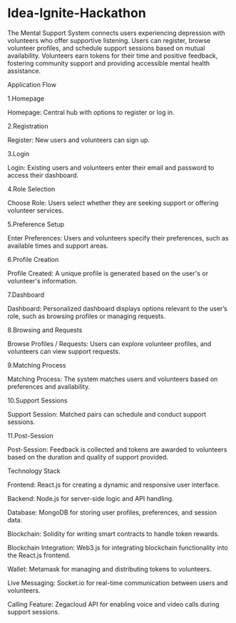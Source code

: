 # Idea-Ignite-Hackathon

The Mental Support System connects users experiencing depression with volunteers who offer supportive listening. Users can register, browse volunteer profiles, and schedule support sessions based on mutual availability. Volunteers earn tokens for their time and positive feedback, fostering community support and providing accessible mental health assistance.

Application Flow

1.Homepage

Homepage: Central hub with options to register or log in.

2.Registration

Register: New users and volunteers can sign up.

3.Login

Login: Existing users and volunteers enter their email and password to access their dashboard.

4.Role Selection

Choose Role: Users select whether they are seeking support or offering volunteer services.

5.Preference Setup

Enter Preferences: Users and volunteers specify their preferences, such as available times and support areas.

6.Profile Creation

Profile Created: A unique profile is generated based on the user's or volunteer's information.

7.Dashboard

Dashboard: Personalized dashboard displays options relevant to the user’s role, such as browsing profiles or managing requests.

8.Browsing and Requests

Browse Profiles / Requests: Users can explore volunteer profiles, and volunteers can view support requests.

9.Matching Process

Matching Process: The system matches users and volunteers based on preferences and availability.

10.Support Sessions

Support Session: Matched pairs can schedule and conduct support sessions.

11.Post-Session

Post-Session: Feedback is collected and tokens are awarded to volunteers based on the duration and quality of support provided.

Technology Stack

Frontend: React.js for creating a dynamic and responsive user interface.

Backend: Node.js for server-side logic and API handling.

Database: MongoDB for storing user profiles, preferences, and session data.

Blockchain: Solidity for writing smart contracts to handle token rewards.

Blockchain Integration: Web3.js for integrating blockchain functionality into the React.js frontend.

Wallet: Metamask for managing and distributing tokens to volunteers.

Live Messaging: Socket.io for real-time communication between users and volunteers.

Calling Feature: Zegacloud API for enabling voice and video calls during support sessions.
